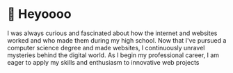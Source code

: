 # 👋 Heyoooo
I was always curious and fascinated about how the internet and websites
worked and who made them during my high school. Now that I've pursued a
computer science degree and made websites, I continuously unravel mysteries
behind the digital world. As I begin my professional career, I am eager to apply
my skills and enthusiasm to innovative web projects

<!---
m9bmd/m9bmd is a ✨ special ✨ repository because its `README.md` (this file) appears on your GitHub profile.
You can click the Preview link to take a look at your changes.
--->
